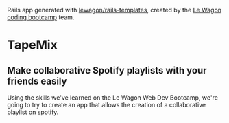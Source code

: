 Rails app generated with [lewagon/rails-templates](https://github.com/lewagon/rails-templates), created by the [Le Wagon coding bootcamp](https://www.lewagon.com) team.


# TapeMix 

## Make collaborative Spotify playlists with your friends easily

Using the skills we've learned on the Le Wagon Web Dev Bootcamp, we're going to try to create an app that allows the creation of a collaborative playlist on spotify.
